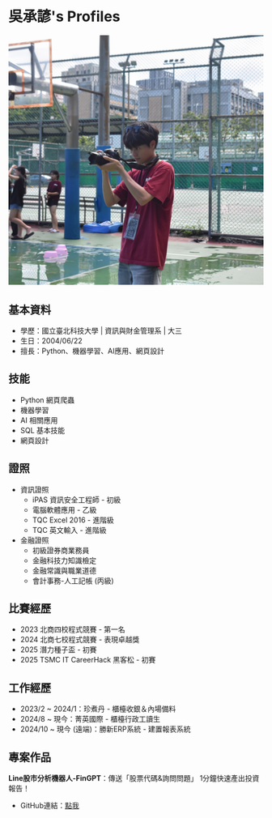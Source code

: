 # 吳承諺's Profiles

![image](https://github.com/Ynn622/Ynn622.github.io/blob/main/picture/profile.jpg)
## 基本資料
* 學歷：國立臺北科技大學 | 資訊與財金管理系 | 大三
* 生日：2004/06/22
* 擅長：Python、機器學習、AI應用、網頁設計

## 技能
* Python 網頁爬蟲
* 機器學習
* AI 相關應用
* SQL 基本技能
* 網頁設計

## 證照
* 資訊證照
  * iPAS 資訊安全工程師 - 初級
  * 電腦軟體應用 - 乙級
  * TQC Excel 2016 - 進階級
  * TQC 英文輸入 - 進階級
* 金融證照
  * 初級證券商業務員
  * 金融科技力知識檢定
  * 金融常識與職業道德
  * 會計事務-人工記帳 (丙級)

## 比賽經歷
* 2023 北商四校程式競賽 - 第一名
* 2024 北商七校程式競賽 - 表現卓越獎
* 2025 潛力種子盃 - 初賽
* 2025 TSMC IT CareerHack 黑客松 - 初賽

## 工作經歷
* 2023/2 ~ 2024/1：珍煮丹 - 櫃檯收銀＆內場備料
* 2024/8 ~ 現今：菁英國際 - 櫃檯行政工讀生
* 2024/10 ~ 現今 (遠端)：勝新ERP系統 - 建置報表系統

## 專案作品
**Line股市分析機器人-FinGPT**：傳送「股票代碼&詢問問題」 1分鐘快速產出投資報告！
* GitHub連結：[點我](https://github.com/Ynn622/FinGPT)
